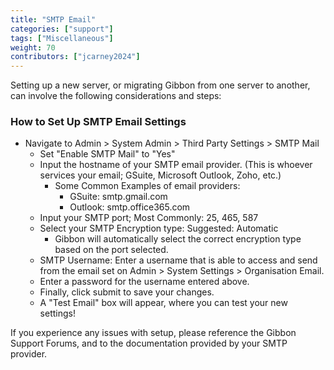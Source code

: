 ```yaml
---
title: "SMTP Email"
categories: ["support"]
tags: ["Miscellaneous"]
weight: 70
contributors: ["jcarney2024"]
---
```

Setting up a new server, or migrating Gibbon from one server to another, can involve the following considerations and steps:

### How to Set Up SMTP Email Settings
*   Navigate to Admin > System Admin > Third Party Settings > SMTP Mail
    *   Set "Enable SMTP Mail" to "Yes"
    *   Input the hostname of your SMTP email provider. (This is whoever services your email; GSuite, Microsoft Outlook, Zoho, etc.)
        *   Some Common Examples of email providers:
            *   GSuite: smtp.gmail.com
            *   Outlook: smtp.office365.com
    *   Input your SMTP port; Most Commonly: 25, 465, 587
    *   Select your SMTP Encryption type: Suggested: Automatic
        *   Gibbon will automatically select the correct encryption type based on the port selected.
    *   SMTP Username: Enter a username that is able to access and send from the email set on Admin > System Settings > Organisation Email.
    *   Enter a password for the username entered above.
    *   Finally, click submit to save your changes.
    *   A "Test Email" box will appear, where you can test your new settings!

If you experience any issues with setup, please reference the Gibbon Support Forums, and to the documentation provided by your SMTP provider. 
